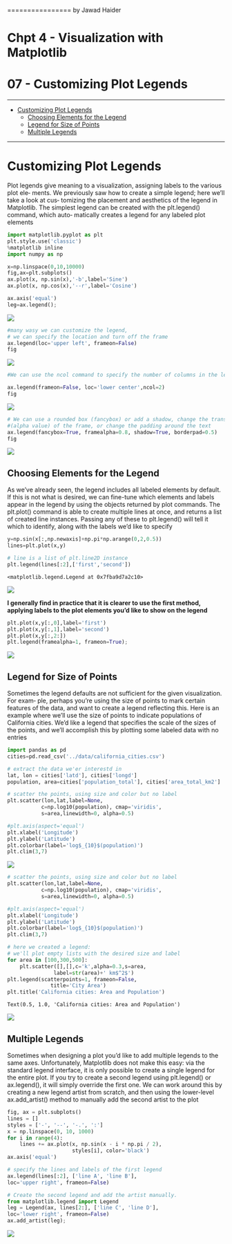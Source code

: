 ================
by Jawad Haider

# **Chpt 4 - Visualization with Matplotlib**

# 07 -  Customizing Plot Legends
------------------------------------------------------------------------

- <a href="#customizing-plot-legends"
  id="toc-customizing-plot-legends">Customizing Plot Legends</a>
  - <a href="#choosing-elements-for-the-legend"
    id="toc-choosing-elements-for-the-legend">Choosing Elements for the
    Legend</a>
  - <a href="#legend-for-size-of-points"
    id="toc-legend-for-size-of-points">Legend for Size of Points</a>
  - <a href="#multiple-legends" id="toc-multiple-legends">Multiple
    Legends</a>
------------------------------------------------------------------------

# Customizing Plot Legends

Plot legends give meaning to a visualization, assigning labels to the
various plot ele‐ ments. We previously saw how to create a simple
legend; here we’ll take a look at cus‐ tomizing the placement and
aesthetics of the legend in Matplotlib. The simplest legend can be
created with the plt.legend() command, which auto‐ matically creates a
legend for any labeled plot elements

``` python
import matplotlib.pyplot as plt
plt.style.use('classic')
%matplotlib inline
import numpy as np
```

``` python
x=np.linspace(0,10,10000)
fig,ax=plt.subplots()
ax.plot(x, np.sin(x),'-b',label='Sine')
ax.plot(x, np.cos(x),'--r',label='Cosine')

ax.axis('equal')
leg=ax.legend();
```

![](07customized%20plot%20legends_files/figure-gfm/cell-3-output-1.png)

``` python
#many wasy we can customize the legend,
# we can specify the location and turn off the frame 
ax.legend(loc='upper left', frameon=False)
fig
```

![](07customized%20plot%20legends_files/figure-gfm/cell-4-output-1.png)

``` python
#We can use the ncol command to specify the number of columns in the legend

ax.legend(frameon=False, loc='lower center',ncol=2)
fig
```

![](07customized%20plot%20legends_files/figure-gfm/cell-5-output-1.png)

``` python
# We can use a rounded box (fancybox) or add a shadow, change the transparency
#(alpha value) of the frame, or change the padding around the text
ax.legend(fancybox=True, framealpha=0.8, shadow=True, borderpad=0.5)
fig
```

![](07customized%20plot%20legends_files/figure-gfm/cell-6-output-1.png)

## Choosing Elements for the Legend

As we’ve already seen, the legend includes all labeled elements by
default. If this is not what is desired, we can fine-tune which elements
and labels appear in the legend by using the objects returned by plot
commands. The plt.plot() command is able to create multiple lines at
once, and returns a list of created line instances. Passing any of these
to plt.legend() will tell it which to identify, along with the labels
we’d like to specify

``` python
y=np.sin(x[:,np.newaxis]+np.pi*np.arange(0,2,0.5))
lines=plt.plot(x,y)

# line is a list of plt.line2D instance
plt.legend(lines[:2],['first','second'])
```

    <matplotlib.legend.Legend at 0x7fba9d7a2c10>

![](07customized%20plot%20legends_files/figure-gfm/cell-7-output-2.png)

**I generally find in practice that it is clearer to use the first
method, applying labels to the plot elements you’d like to show on the
legend**

``` python
plt.plot(x,y[:,0],label='first')
plt.plot(x,y[:,1],label='second')
plt.plot(x,y[:,2:])
plt.legend(framealpha=1, frameon=True);
```

![](07customized%20plot%20legends_files/figure-gfm/cell-8-output-1.png)

## Legend for Size of Points

Sometimes the legend defaults are not sufficient for the given
visualization. For exam‐ ple, perhaps you’re using the size of points to
mark certain features of the data, and want to create a legend
reflecting this. Here is an example where we’ll use the size of points
to indicate populations of California cities. We’d like a legend that
specifies the scale of the sizes of the points, and we’ll accomplish
this by plotting some labeled data with no entries

``` python
import pandas as pd
cities=pd.read_csv('../data/california_cities.csv')
```

``` python
# extract the data we'er interestd in
lat, lon = cities['latd'], cities['longd']
population, area=cities['population_total'], cities['area_total_km2']
```

``` python
# scatter the points, using size and color but no label
plt.scatter(lon,lat,label=None,
           c=np.log10(population), cmap='viridis',
           s=area,linewidth=0, alpha=0.5)

#plt.axis(aspect='equal')
plt.xlabel('Longitude')
plt.ylabel('Latitude')
plt.colorbar(label='log$_{10}$(population)')
plt.clim(3,7)
```

![](07customized%20plot%20legends_files/figure-gfm/cell-11-output-1.png)

``` python
# scatter the points, using size and color but no label
plt.scatter(lon,lat,label=None,
           c=np.log10(population), cmap='viridis',
           s=area,linewidth=0, alpha=0.5)

#plt.axis(aspect='equal')
plt.xlabel('Longitude')
plt.ylabel('Latitude')
plt.colorbar(label='log$_{10}$(population)')
plt.clim(3,7)

# here we created a legend:
# we'll plot empty lists with the desired size and label
for area in [100,300,500]:
    plt.scatter([],[],c='k',alpha=0.3,s=area,
               label=str(area)+' km$^2$')
plt.legend(scatterpoints=1, frameon=False,
              title='City Area')
plt.title('California cities: Area and Population')    
```

    Text(0.5, 1.0, 'California cities: Area and Population')

![](07customized%20plot%20legends_files/figure-gfm/cell-12-output-2.png)

## Multiple Legends

Sometimes when designing a plot you’d like to add multiple legends to
the same axes. Unfortunately, Matplotlib does not make this easy: via
the standard legend interface, it is only possible to create a single
legend for the entire plot. If you try to create a second legend using
plt.legend() or ax.legend(), it will simply override the first one. We
can work around this by creating a new legend artist from scratch, and
then using the lower-level ax.add_artist() method to manually add the
second artist to the plot

``` python
fig, ax = plt.subplots()
lines = []
styles = ['-', '--', '-.', ':']
x = np.linspace(0, 10, 1000)
for i in range(4):
    lines += ax.plot(x, np.sin(x - i * np.pi / 2),
                     styles[i], color='black')
ax.axis('equal')

# specify the lines and labels of the first legend
ax.legend(lines[:2], ['line A', 'line B'],
loc='upper right', frameon=False)

# Create the second legend and add the artist manually.
from matplotlib.legend import Legend
leg = Legend(ax, lines[2:], ['line C', 'line D'],
loc='lower right', frameon=False)
ax.add_artist(leg);
```

![](07customized%20plot%20legends_files/figure-gfm/cell-13-output-1.png)
